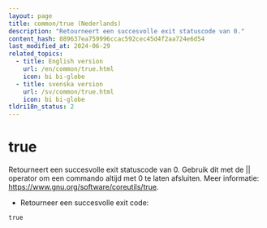```yaml
---
layout: page
title: common/true (Nederlands)
description: "Retourneert een succesvolle exit statuscode van 0."
content_hash: 889637ea759996ccac592cec45d4f2aa724e6d54
last_modified_at: 2024-06-29
related_topics:
  - title: English version
    url: /en/common/true.html
    icon: bi bi-globe
  - title: svenska version
    url: /sv/common/true.html
    icon: bi bi-globe
tldri18n_status: 2
---
```

# true

Retourneert een succesvolle exit statuscode van 0.
Gebruik dit met de || operator om een commando altijd met 0 te laten afsluiten.
Meer informatie: <https://www.gnu.org/software/coreutils/true>.

- Retourneer een succesvolle exit code:

`true`
